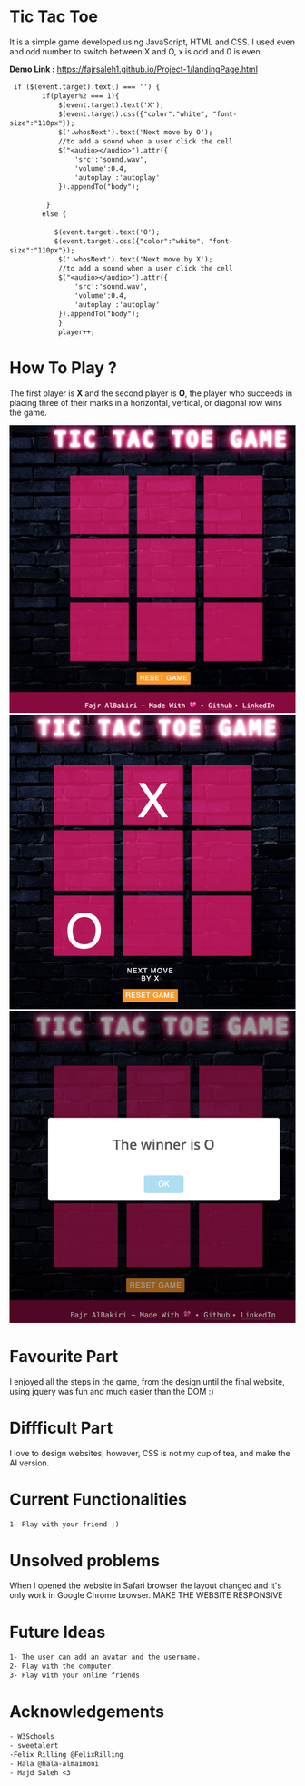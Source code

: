 # **Tic Tac Toe**

It is a simple game developed using JavaScript, HTML and CSS. I used even and odd number to switch between X and O, x is odd and 0 is even.

**Demo Link :** https://fajrsaleh1.github.io/Project-1/landingPage.html

```
 if ($(event.target).text() === '') { 
        if(player%2 === 1){
            $(event.target).text('X');
            $(event.target).css({"color":"white", "font-size":"110px"});
            $('.whosNext').text('Next move by O');
            //to add a sound when a user click the cell
            $("<audio></audio>").attr({
                'src':'sound.wav',
                'volume':0.4,
                'autoplay':'autoplay'
            }).appendTo("body");

         }
        else {
            
           $(event.target).text('O');
           $(event.target).css({"color":"white", "font-size":"110px"});
            $('.whosNext').text('Next move by X');
            //to add a sound when a user click the cell
            $("<audio></audio>").attr({
                'src':'sound.wav',
                'volume':0.4,
                'autoplay':'autoplay'
            }).appendTo("body");
            }
            player++; 

```



# **How To Play ?**
The first player is **X** and the second player is **O**, the player who succeeds in placing three of their marks in a horizontal, vertical, or diagonal row wins the game. 

![alt text](demo.png)
![alt text](demo2.png)
![alt text](demo3.png)

# **Favourite Part**
I enjoyed all the steps in the game, from the design until the final website, using jquery was fun and much easier than the DOM :)

# **Diffficult Part**
I love to design websites, however, CSS is not my cup of tea, and make the AI version.

# **Current Functionalities**
    1- Play with your friend ;)

# **Unsolved problems**
When I opened the website in Safari browser the layout changed and it's only work in Google Chrome browser.
MAKE THE WEBSITE RESPONSIVE 


# **Future Ideas**
    1- The user can add an avatar and the username.
    2- Play with the computer.
    3- Play with your online friends

# **Acknowledgements**
    - W3Schools
    - sweetalert
    -Felix Rilling @FelixRilling
    - Hala @hala-almaimoni
    - Majd Saleh <3 

